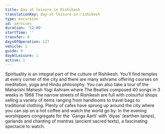 ```yaml
---
title: Day at leisure in Rishikesh
translationKey: day-at-leisure-in-rishikesh
type: excursion
id: services
duration: '12:00'
startTime: ''
transfer: 0
daysOfOperation: 127
vehicle: 1
guide: 0
dayAtLeisure: 1
active: 1
---
```

Spirituality is an integral part of the culture of Rishikesh. You’ll find temples at every corner of the city and there are many ashrams offering courses on meditation, yoga and Hindu philosophy. You can also take a tour of the Maharishi Mahesh Yogi Ashram where The Beatles composed 40 songs in 3 weeks in 1968     The narrow streets of Rishikesh are full with colourful shops selling a variety of items ranging from handlooms to travel bags to traditional clothing.  Plenty of cafes have sprung up around the city where you can sip on a hot coffee and watch the world go by.    In the evening worshippers congregate for the `Ganga Aarti’ with ‘diyas’ (earthen lamps), garlands and chanting of mantras (ancient sacred texts), a fascinating spectacle to watch.